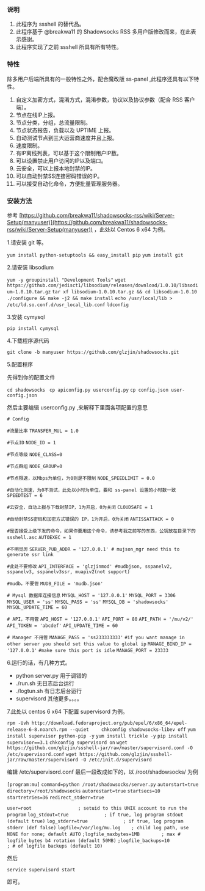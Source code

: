 ### 说明

1. 此程序为 ssshell 的替代品。
2. 此程序基于 @breakwa11 的 Shadowsocks RSS 多用户版修改而来，在此表示感谢。
3. 此程序实现了之前 ssshell 所具有所有特性。

### 特性

除多用户后端所具有的一般特性之外，配合魔改版 ss-panel ,此程序还具有以下特性。

1. 自定义加密方式，混淆方式，混淆参数，协议以及协议参数（配合 RSS 客户端）。
2. 节点在线IP上报。
3. 节点分类，分组，总流量限制。
4. 节点状态报告，负载以及 UPTIME 上报。
5. 自动测试节点到三大运营商速度并且上报。
6. 速度限制。
7. 有IP离线列表，可以基于这个限制用户IP数。
8. 可以设置禁止用户访问的IP以及端口。
9. 云安全，可以上报本地封禁的IP。
10. 可以自动封禁SS连接密码错误的IP。
11. 可以接受自动化命令，方便批量管理服务器。

### 安装方法

参考 [https://github.com/breakwa11/shadowsocks-rss/wiki/Server-Setup(manyuser)](https://github.com/breakwa11/shadowsocks-rss/wiki/Server-Setup(manyuser)) ，此处以 Centos 6 x64 为例。

1.请安装 git 等。

`yum install python-setuptools && easy_install pip`
`yum install git`

2.请安装 libsodium

`yum -y groupinstall "Development Tools"`
`wget https://github.com/jedisct1/libsodium/releases/download/1.0.10/libsodium-1.0.10.tar.gz`
`tar xf libsodium-1.0.10.tar.gz && cd libsodium-1.0.10`
`./configure && make -j2 && make install`
`echo /usr/local/lib > /etc/ld.so.conf.d/usr_local_lib.conf`
`ldconfig`

3.安装 cymysql

`pip install cymysql`

4.下载程序源代码

`git clone -b manyuser https://github.com/glzjin/shadowsocks.git`

5.配置程序

先得到你的配置文件

`cd shadowsocks `
`cp apiconfig.py userconfig.py`
`cp config.json user-config.json`

然后主要编辑 userconfig.py ,来解释下里面各项配置的意思

`# Config`

`#流量比率`
`TRANSFER_MUL = 1.0`

`#节点ID`
`NODE_ID = 1`

`#节点等级`
`NODE_CLASS=0`

`#节点群组`
`NODE_GROUP=0`

`#节点限速，以Mbps为单位，为0则是不限制`
`NODE_SPEEDLIMIT = 0.0`

`#自动化测速，为0不测试，此处以小时为单位，要和 ss-panel 设置的小时数一致`
`SPEEDTEST = 6`

`#云安全，自动上报与下载封禁IP，1为开启，0为关闭`
`CLOUDSAFE = 1`

`#自动封禁SS密码和加密方式错误的 IP，1为开启，0为关闭`
`ANTISSATTACK = 0`

`#是否接受上级下发的命令，如果你要用这个命令，请参考我之前写的东西，公钥放在目录下的 ssshell.asc`
`AUTOEXEC = 1`

`#不明觉厉`
`SERVER_PUB_ADDR = '127.0.0.1' # mujson_mgr need this to generate ssr link`

`#此处不要修改`
`API_INTERFACE = 'glzjinmod' #mudbjson, sspanelv2, sspanelv3, sspanelv3ssr, muapiv2(not support)`

`#mudb，不要管`
`MUDB_FILE = 'mudb.json'`

`# Mysql 数据库连接信息`
`MYSQL_HOST = '127.0.0.1'`
`MYSQL_PORT = 3306`
`MYSQL_USER = 'ss'`
`MYSQL_PASS = 'ss'`
`MYSQL_DB = 'shadowsocks'`
`MYSQL_UPDATE_TIME = 60`

`# API，不用管`
`API_HOST = '127.0.0.1'`
`API_PORT = 80`
`API_PATH = '/mu/v2/'`
`API_TOKEN = 'abcdef'`
`API_UPDATE_TIME = 60`

`# Manager 不用管`
`MANAGE_PASS = 'ss233333333'`
`#if you want manage in other server you should set this value to global ip`
`MANAGE_BIND_IP = '127.0.0.1'`
`#make sure this port is idle`
`MANAGE_PORT = 23333`

6.运行的话，有几种方式。

* python server.py 用于调错的
* ./run.sh 无日志后台运行
* ./logtun.sh 有日志后台运行
* supervisord 
其他更多。。。。

7.此处以 centos 6 x64 下配置 supervisord 为例。

`rpm -Uvh http://download.fedoraproject.org/pub/epel/6/x86_64/epel-release-6-8.noarch.rpm --quiet    `
`chkconfig shadowsocks-libev off`
`yum install supervisor python-pip -y`
`yum install trickle -y`
`pip install supervisor==3.1`
`chkconfig supervisord on`
`wget https://github.com/glzjin/ssshell-jar/raw/master/supervisord.conf -O /etc/supervisord.conf`
`wget https://github.com/glzjin/ssshell-jar/raw/master/supervisord -O /etc/init.d/supervisord`

编辑 /etc/supervisord.conf 最后一段改成如下的，以 /root/shadowsocks/ 为例

`[program:mu]`
`command=python /root/shadowsocks/server.py`
`autorstart=true`
`directory=/root/shadowsocks`
`autorestart=true`
`startsecs=10`
`startretries=36`
`redirect_stderr=true`


`user=root                 ; setuid to this UNIX account to run the program`
`log_stdout=true             ; if true, log program stdout (default true)`
`log_stderr=true             ; if true, log program stderr (def false)`
`logfile=/var/log/mu.log    ; child log path, use NONE for none; default AUTO`
`;logfile_maxbytes=1MB        ; max # logfile bytes b4 rotation (default 50MB)`
`;logfile_backups=10          ; # of logfile backups (default 10)`

然后

`service supervisord start`

即可。


